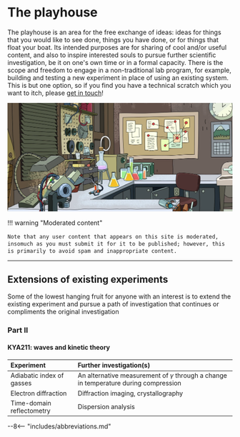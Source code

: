 # The playhouse

The playhouse is an area for the free exchange of ideas: ideas for things that you would like to see done, things you have done, or for things that float your boat. Its intended purposes are for sharing of cool and/or useful content, and also to inspire interested souls to pursue further scientific investigation, be it on one's own time or in a formal capacity. There is the scope and freedom to engage in a non-traditional lab program, for example, building and testing a new experiment in place of using an existing system. This is but one option, so if you find you have a technical scratch which you want to itch, please [get in touch](mailto:physics.labs@utas.edu.au)!

![](header.png)

!!! warning "Moderated content"

    Note that any user content that appears on this site is moderated, insomuch as you must submit it for it to be published; however, this is primarily to avoid spam and inappropriate content.

---

## Extensions of existing experiments

Some of the lowest hanging fruit for anyone with an interest is to extend the existing experiment and pursue a path of investigation that continues or compliments the original investigation

### Part II

#### KYA211: waves and kinetic theory

| Experiment | Further investigation(s) |
| :----- | :----- |
| Adiabatic index of gasses | An alternative measurement of $\gamma$ through a change in temperature during compression |
| Electron diffraction | Diffraction imaging, crystallography |
| Time-domain reflectometry | Dispersion analysis |

--8<-- "includes/abbreviations.md"
